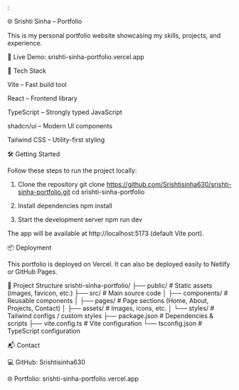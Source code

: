 :

🌐 Srishti Sinha – Portfolio

This is my personal portfolio website showcasing my skills, projects, and experience.

🔗 Live Demo: srishti-sinha-portfolio.vercel.app

🚀 Tech Stack

Vite – Fast build tool

React – Frontend library

TypeScript – Strongly typed JavaScript

shadcn/ui – Modern UI components

Tailwind CSS – Utility-first styling

🛠️ Getting Started

Follow these steps to run the project locally:

1. Clone the repository
git clone https://github.com/Srishtisinha630/srishti-sinha-portfolio.git
cd srishti-sinha-portfolio

2. Install dependencies
npm install

3. Start the development server
npm run dev


The app will be available at http://localhost:5173
 (default Vite port).

📦 Deployment

This portfolio is deployed on Vercel.
It can also be deployed easily to Netlify or GitHub Pages.

📂 Project Structure
srishti-sinha-portfolio/
├── public/              # Static assets (images, favicon, etc.)
├── src/                 # Main source code
│   ├── components/      # Reusable components
│   ├── pages/           # Page sections (Home, About, Projects, Contact)
│   ├── assets/          # Images, icons, etc.
│   └── styles/          # Tailwind configs / custom styles
├── package.json         # Dependencies & scripts
├── vite.config.ts       # Vite configuration
└── tsconfig.json        # TypeScript configuration

📬 Contact

💻 GitHub: Srishtisinha630

🌐 Portfolio: srishti-sinha-portfolio.vercel.app
